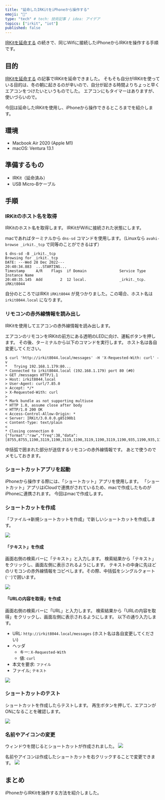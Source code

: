 ```yaml
---
title: "延命したIRKitをiPhoneから操作する"
emoji: "📱"
type: "tech" # tech: 技術記事 / idea: アイデア
topics: ["irkit", "iot"]
published: false
---
```


[IRKitを延命する](https://zenn.dev/kangaechu/articles/irkit_install_custom_firmware) の続きで、同じWifiに接続したiPhoneからIRKitを操作する手順です。

## 目的

[IRKitを延命する](https://zenn.dev/kangaechu/articles/irkit_install_custom_firmware) の記事でIRKitを延命できました。
そもそも自分がIRKitを使っている目的は、冬の朝に起きるのが辛いので、自分が起きる時間よりちょっと早くエアコンをつけたいというものでした。
エアコンにもタイマーはありますが、使いづらいので。

今回は延命したIRKitを使用し、iPhoneから操作できるところまでを紹介します。

## 環境

- Macbook Air 2020 (Apple M1)
- macOS: Ventura 13.1

## 準備するもの

- IRKit（延命済み）
- USB Micro-Bケーブル

## 手順

### IRKitのホスト名を取得

IRKitのホスト名を取得します。
IRKitがWifiに接続された状態にします。

macであればターミナルから `dns-sd` コマンドを使用します。（Linuxなら `avahi-browse _irkit._tcp` で同等のことができるはず）

```shell
$ dns-sd -B _irkit._tcp
Browsing for _irkit._tcp
DATE: ---Wed 28 Dec 2022---
20:40:34.883  ...STARTING...
Timestamp     A/R    Flags  if Domain               Service Type         Instance Name
20:40:35.145  Add        2  12 local.               _irkit._tcp.         iRKit8044
```

自分のところではIRKit `iRKit8044` が見つかりました。この場合、ホスト名は `irkit8044.local` になります。

### リモコンの赤外線情報を読み出し

IRKitを使用してエアコンの赤外線情報を読み出します。 

エアコンのリモコンをIRKitの前方にある透明のLEDに向け、運転ボタンを押します。
その後、ターミナルから以下のコマンドを実行します。
ホスト名は各自変更してください。

```shell
$ curl 'http://irkit8044.local/messages' -H 'X-Requested-With: curl' -v
*   Trying 192.168.1.179:80...
* Connected to irkit8044.local (192.168.1.179) port 80 (#0)
> GET /messages HTTP/1.1
> Host: irkit8044.local
> User-Agent: curl/7.85.0
> Accept: */*
> X-Requested-With: curl
>
* Mark bundle as not supporting multiuse
* HTTP 1.0, assume close after body
< HTTP/1.0 200 OK
< Access-Control-Allow-Origin: *
< Server: IRKit/3.0.0.0.g85190b1
< Content-Type: text/plain
<
* Closing connection 0
{"format":"raw","freq":38,"data":[8755,8755,1190,3119,1190,3119,1190,3119,1190,3119,1190,935,1190,935,1190,3119,1190,935,1190,935,1190,935,1190,935,1190,935,1190,3119,1190,3119,1190,935,1190,3119,1190,935,1190,935,1190,935,1190,935,1190,935,1190,3119,1190,935,1190,935,1190,3119,1190,3119,1190,3119,1190,3119,1190,3119,1190,935,1190,3119,1190,3119,1190,935,1190,935,1190,935,1190,935,1190,3119,1190,935,1190,935,1190,3119,1190,935,1190,935,1190,935,1190,3119,1190,935,1190,935,1190,935,1190,935,1190,935,1190,935,1190,935,1190,935,1190,935,1190,935,1190,3119,1190,3119,1190,935,1190,935,1190,935,1190,935,1190,935,1190,935,1190,935,1190,935,1190,935,1190,935,1190,935,1190,935,1190,935,1190,935,1190,935,1190,3119,1190,935,1190,935,1190,935,1190,3119,1190,3119,1190,935,1190,3119,1190,3119,1190,10047,8755,8755,1190,3119,1190,3119,1190,3119,1190,3119,1190,935,1190,935,1190,3119,1190,935,1190,935,1190,935,1190,935,1190,935,1190,3119,1190,3119,1190,935,1190,3119,1190,935,1190,935,1190,935,1190,935,1190,935,1190,3119,1190,935,1190,935,1190,3119,1190,3119,1190,3119,1190,3119,1190,3119,1190,935,1190,3119,1190,3119,1190,935,1190,935,1190,935,1190,935,1190,3119,1190,935,1190,935,1190,3119,1190,935,1190,935,1190,935,1190,3119,1190,935,1190,935,1190,935,1190,935,1190,935,1190,935,1190,935,1190,935,1190,935,1190,935,1190,3119,1190,3119,1190,935,1190,935,1190,935,1190,935,1190,935,1190,935,1190,935,1190,935,1190,935,1190,935,1190,935,1190,935,1190,935,1190,935,1190,935,1190,3119,1190,935,1190,935,1190,935,1190,3119,1190,3119,1190,935,1190,3119,1190,3119,1190]}%
```

中括弧で囲まれた部分が送信するリモコンの赤外線情報です。
あとで使うのでメモしておきます。

### ショートカットアプリを起動

iPhoneから操作する際には、「ショートカット」アプリを使用します。
「ショートカット」アプリはiCloudで連携がされているため、macで作成したものがiPhoneに連携されます。
今回はmacで作成します。

### ショートカットを作成

「ファイル→新規ショートカットを作成」で新しいショートカットを作成します。

![](https://storage.googleapis.com/zenn-user-upload/84e8658b8c61-20221228.png)

#### 「テキスト」を作成

画面右側の検索バーに「テキスト」と入力します。
検索結果から「テキスト」をクリックし、画面左側に表示されるようにします。
テキストの中身に先ほどのリモコンの赤外線情報をコピペします。その際、中括弧をシングルクォート (`''`)で囲います。

![](https://storage.googleapis.com/zenn-user-upload/b15688f18b03-20221228.png)

#### 「URLの内容を取得」を作成

画面右側の検索バーに「URL」と入力します。
検索結果から「URLの内容を取得」をクリックし、画面左側に表示されるようにします。
以下の通り入力します。

- URL: `http://irkit8044.local/messages` (ホスト名は各自変更してください)
- ヘッダ
  - キー: `X-Requested-With`
  - 値: `curl`
- 本文を要求: `ファイル`
- ファイル; `テキスト`

![](https://storage.googleapis.com/zenn-user-upload/ed291bdceda3-20221228.png)

### ショートカットのテスト

ショートカットを作成したらテストします。
再生ボタンを押して、エアコンがONになることを確認します。

![](https://storage.googleapis.com/zenn-user-upload/1fe5d00f6ddd-20221228.png)

### 名前やアイコンの変更

ウィンドウを閉じるとショートカットが作成されました。
![](https://storage.googleapis.com/zenn-user-upload/6f7c09e85db8-20221228.png)

名前やアイコンは作成したショートカットを右クリックすることで変更できます。
![](https://storage.googleapis.com/zenn-user-upload/8a29b7009d87-20221228.png)

## まとめ

iPhoneからIRKitを操作する方法を紹介しました。

